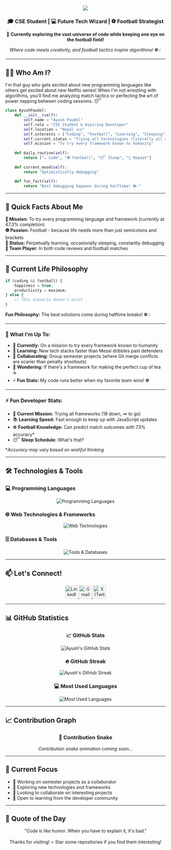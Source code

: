 <!-- # Hi there, I'm Ayush Paudel! 👋

### 🎓 CSE Student | 💻 Aspiring Developer | ⚽ Football Enthusiast

Welcome to my GitHub profile! I'm a Computer Science Engineering student who's passionate about exploring different technologies and building cool stuff. When I'm not coding, you'll find me on the football field or catching up on some well-deserved sleep! 😴

---

## 🚀 About Me

- 🎯 **Currently:** Trying all kinds of technologies and frameworks
- 🌱 **Learning:** Always exploring new tech stacks and improving my skills
- 👥 **Collaboration:** Working on group semester projects with friends
- ⚡ **Fun fact:** I believe the best code is written after a good game of football! -->

<h1 align="center">
  <img src="https://readme-typing-svg.herokuapp.com/?font=Righteous&size=35&center=true&vCenter=true&width=500&height=70&duration=4000&lines=Hi+There!+👋;I'm+Ayush+Paudel!;CSE+Student+%26+Developer!;Future+Tech+Wizard!;Welcome+to+my+GitHub!;" />
</h1>

<h3 align="center">🎓 CSE Student | 💻 Future Tech Wizard | ⚽ Football Strategist</h3>

<div align="center">
  
  🚀 **Currently exploring the vast universe of code while keeping one eye on the football field!**
  
  *Where code meets creativity, and football tactics inspire algorithms!* ⚽💡
  
</div>

---

## 🧑‍💻 Who Am I?

I'm that guy who gets excited about new programming languages like others get excited about new Netflix series! When I'm not wrestling with algorithms, you'll find me analyzing match tactics or perfecting the art of power napping between coding sessions. 😴

```python
class AyushPaudel:
    def __init__(self):
        self.name = "Ayush Paudel"
        self.role = "CSE Student & Aspiring Developer"
        self.location = "Nepal 🇳🇵"
        self.interests = ["Coding", "Football", "Learning", "Sleeping"]
        self.current_status = "Trying all technologies (literally all of them!)"
        self.mission = "To try every framework known to humanity"
        
    def daily_routine(self):
        return ["☕ Code", "⚽ Football", "😴 Sleep", "🔄 Repeat"]
        
    def current_mood(self):
        return "Optimistically debugging"
        
    def fun_fact(self):
        return "Best debugging happens during halftime! ⚽💡"
```

---

## 🚀 Quick Facts About Me

**🎯 Mission:** To try every programming language and framework (currently at 47.3% completion)  
**⚽ Passion:** Football - because life needs more than just semicolons and brackets  
**🌱 Status:** Perpetually learning, occasionally sleeping, constantly debugging  
**🤝 Team Player:** In both code reviews and football matches  

---

## 💭 Current Life Philosophy

```javascript
if (coding && football) {
    happiness = true;
    productivity = maximum;
} else {
    // This scenario doesn't exist
}
```

**Fun Philosophy:** The best solutions come during halftime breaks! ⚽💡

---

### 🎯 What I'm Up To:
- 🔭 **Currently:** On a mission to try every framework known to humanity
- 🌱 **Learning:** New tech stacks faster than Messi dribbles past defenders  
- 👯 **Collaborating:** Group semester projects (where Git merge conflicts are scarier than penalty shootouts)
- 🤔 **Wondering:** If there's a framework for making the perfect cup of tea ☕
- ⚡ **Fun Stats:** My code runs better when my favorite team wins! ⚽

---

### ⚡ Fun Developer Stats:
- 🎯 **Current Mission:** Trying all frameworks (18 down, ∞ to go)
- 📚 **Learning Speed:** Fast enough to keep up with JavaScript updates
- ⚽ **Football Knowledge:** Can predict match outcomes with 73% accuracy*
- 😴 **Sleep Schedule:** What's that?

*_Accuracy may vary based on wishful thinking_

---

## 🛠️ Technologies & Tools

### 💻 Programming Languages
<p align="center">
  <img src="https://skillicons.dev/icons?i=python,js,cpp,c" alt="Programming Languages" />
</p>

### 🌐 Web Technologies & Frameworks
<p align="center">
  <img src="https://skillicons.dev/icons?i=react,flask,tailwind,html,css" alt="Web Technologies" />
</p>

### 🗄️ Databases & Tools
<p align="center">
  <img src="https://skillicons.dev/icons?i=postgres,git,github,vscode" alt="Tools & Databases" />
</p>

---

## 📫 Let's Connect!
<p align="center">
  <a href="https://linkedin.com/in/ayushpaudel" target="_blank">
    <img src="https://cdn.jsdelivr.net/gh/devicons/devicon/icons/linkedin/linkedin-original.svg" alt="LinkedIn" width="40" height="40"/>
  </a>
<a href="https://mail.google.com/mail/?view=cm&fs=1&to=ayushpaudel159@gmail.com" target="_blank">
  <img src="https://upload.wikimedia.org/wikipedia/commons/7/7e/Gmail_icon_%282020%29.svg" alt="Gmail" height="40"/>
</a>
<a href="https://x.com/ayush_jrr" target="_blank">
    <img src="https://cdn.simpleicons.org/x/FFFFFF" alt="X (Twitter)" width="40" height="40"/>
  </a>
</p>

---

## 📊 GitHub Statistics

<div align="center">
  
  ### 📈 GitHub Stats
  <img src="https://github-readme-stats.vercel.app/api?username=knightR1DER&show_icons=true&theme=tokyonight&hide_border=true&count_private=true" alt="Ayush's GitHub Stats" /> <br>
   ### 🔥 GitHub Streak
  <img src="https://github-readme-streak-stats.herokuapp.com/?user=knightR1DER&theme=dark&hide_border=true" alt="Ayush's GitHub Streak" /> <br>
   ### 💻 Most Used Languages
  <img src="https://github-readme-stats.vercel.app/api/top-langs/?username=knightR1DER&layout=compact&theme=tokyonight&hide_border=true&count_private=true" alt="Most Used Languages" />
  
</div>

---

## 📈 Contribution Graph

<div align="center">
  
  ### 🐍 Contribution Snake
  <!-- Snake animation will be added later with GitHub Actions -->
  <p><em>Contribution snake animation coming soon...</em></p>
  
</div>

---

## 🎯 Current Focus

- 🔭 Working on semester projects as a collaborator
- 🌱 Exploring new technologies and frameworks
- 👯 Looking to collaborate on interesting projects
- 🤝 Open to learning from the developer community

---

## 💭 Quote of the Day
<div align="center">
"Code is like humor. When you have to explain it, it's bad."<br><br>
Thanks for visiting! ⭐ Star some repositories if you find them interesting!
</div>

